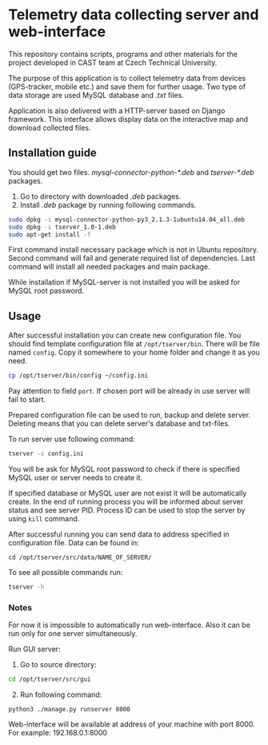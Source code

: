 # Telemetry data collecting server and web-interface

This repository contains scripts, programs and other materials for the project 
developed in CAST team at Czech Technical University.

The purpose of this application is to collect telemetry data from devices
(GPS-tracker, mobile etc.) and save them for further usage. Two type of data
storage are used MySQL database and *.txt* files.

Application is also delivered with a HTTP-server based on Django framework.
This interface allows display data on the interactive map and download collected
files. 

## Installation guide

You should get two files. _mysql-connector-python-*.deb_ and _tserver-*.deb_
packages.

1. Go to directory with downloaded _.deb_ packages.
2. Install *.deb* package by running following commands.

```sh
sudo dpkg -i mysql-connector-python-py3_2.1.3-1ubuntu14.04_all.deb
sudo dpkg -i tserver_1.0-1.deb
sudo apt-get install -f
```

First command install necessary package which is not in Ubuntu repository. 
Second command will fail and generate required list of dependencies. Last
command will install all needed packages and main package.

While installation if MySQL-server is not installed you will be asked for MySQL
root password.

## Usage
After successful installation you can create new configuration file. You should
find template configuration file at `/opt/tserver/bin`. There will be file
named `config`. Copy it somewhere to your home folder and change it as you need.

```sh
cp /opt/tserver/bin/config ~/config.ini
```

Pay attention to field `port`. If chosen port will be already in use server will 
fail to start.

Prepared configuration file can be used to run, backup and delete server. 
Deleting means that you can delete server's database and txt-files.

To run server use following command:

```sh
tserver -s config.ini
```

You will be ask for MySQL root password to check if there is specified MySQL
user or server needs to create it.

If specified database or MySQL user are not exist it will be automatically 
create. In the end of running process you will be informed about server status 
and see server PID. Process ID can be used to stop the server by using `kill`
command.

After successful running you can send data to address specified in 
configuration file. Data can be found in:

```
cd /opt/tserver/src/data/NAME_OF_SERVER/
``` 

To see all possible commands run:

```sh
tserver -h
```

### Notes

For now it is impossible to automatically run web-interface. Also it can be run
only for one server simultaneously. 

Run GUI server:

1. Go to source directory:

```sh
cd /opt/tserver/src/gui
```

2. Run following command:

```
python3 ./manage.py runserver 8000
```

Web-interface will be available at address of your machine with port 8000. For
example: 192.168.0.1:8000
